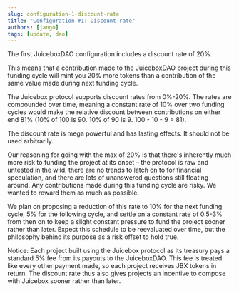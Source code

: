 ```yaml
---
slug: configuration-1-discount-rate
title: "Configuration #1: Discount rate"
authors: [jango]
tags: [update, dao]
---
```


The first JuiceboxDAO configuration includes a discount rate of 20%.

This means that a contribution made to the JuiceboxDAO project during this funding cycle will mint you 20% more tokens than a contribution of the same value made during next funding cycle.

The Juicebox protocol supports discount rates from 0%-20%. The rates are compounded over time, meaning a constant rate of 10% over two funding cycles would make the relative discount between contributions on either end 81% (10% of 100 is 90. 10% of 90 is 9. 100 - 10 - 9 = 81).

The discount rate is mega powerful and has lasting effects. It should not be used arbitrarily. 

Our reasoning for going with the max of 20% is that there's inherently much more risk to funding the project at its onset – the protocol is raw and untested in the wild, there are no trends to latch on to for financial speculation, and there are lots of unanswered questions still floating around. Any contributions made during this funding cycle are risky. We wanted to reward them as much as possible.

We plan on proposing a reduction of this rate to 10% for the next funding cycle, 5% for the following cycle, and settle on a constant rate of 0.5-3% from then on to keep a slight constant pressure to fund the project sooner rather than later. Expect this schedule to be reevaluated over time, but the philosophy behind its purpose as a risk offset to hold true.

Notice: Each project built using the Juicebox protocol as its treasury pays a standard 5% fee from its payouts to the JuiceboxDAO. This fee is treated like every other payment made, so each project receives JBX tokens in return. The discount rate thus also gives projects an incentive to compose with Juicebox sooner rather than later.
